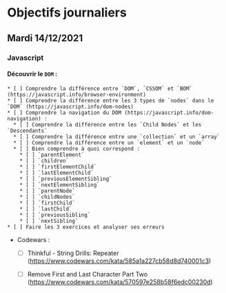 # Objectifs journaliers

## Mardi 14/12/2021

### Javascript

  #### Découvrir le `DOM` :
    * [ ] Comprendre la différence entre `DOM`, `CSSOM` et `BOM` (https://javascript.info/browser-environment)
    * [ ] Comprendre la différence entre les 3 types de `nodes` dans le `DOM` (https://javascript.info/dom-nodes)
    * [ ] Comprendre la navigation du DOM (https://javascript.info/dom-navigation) :
      * [ ] Comprendre la différence entre les `Child Nodes` et les `Descendants`
      * [ ] Comprendre la différence entre une `collection` et un `array`
      * [ ] Comprendre la différence entre un `element` et un `node`
      * [ ] Bien comprendre à quoi correspond : 
        * [ ] `parentElement`
        * [ ] `children`
        * [ ] `firstElementChild`
        * [ ] `lastElementChild`
        * [ ] `previousElementSibling`
        * [ ] `nextElementSibling`
        * [ ] `parentNode`
        * [ ] `childNodes`
        * [ ] `firstChild`
        * [ ] `lastChild`
        * [ ] `previousSibling`
        * [ ] `nextSibling`
    * [ ] Faire les 3 exercices et analyser ses erreurs



* Codewars :
  * [ ] Thinkful - String Drills: Repeater (https://www.codewars.com/kata/585a1a227cb58d8d740001c3)
  * [ ] Remove First and Last Character Part Two (https://www.codewars.com/kata/570597e258b58f6edc00230d)

